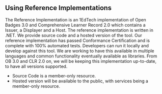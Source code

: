 ## Using Reference Implementations

The Reference Implementation is an 1EdTech implementation of Open Badges 3.0 and
Comprehensive Learner Record 2.0 which contains a Issuer, a Displayer and a
Host. The reference implementation is written in .NET. We provide source code
and a hosted version of the tool. Our reference implementation has passed
Conformance Certification and is complete with 100% automated tests. Developers
can run it locally and develop against this tool. We are working to have this
available in multiple languages and common functionality eventually available as
libraries. From OB 3.0 and CLR 2.0 on, we will be keeping this implementation
up-to-date, to have all versions supported.

-   Source Code is a member-only resource.
-   Hosted version will be available to the public, with services being a
    member-only resource.
